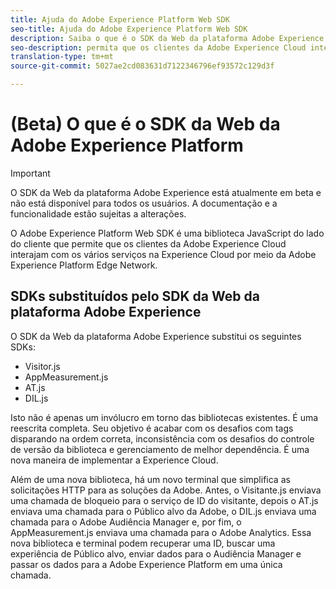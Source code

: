 ```yaml
---
title: Ajuda do Adobe Experience Platform Web SDK
seo-title: Ajuda do Adobe Experience Platform Web SDK
description: Saiba o que é o SDK da Web da plataforma Adobe Experience e como ele pode ser usado.
seo-description: permita que os clientes da Adobe Experience Cloud interajam com os vários serviços na Experience Cloud.
translation-type: tm+mt
source-git-commit: 5027ae2cd083631d7122346796ef93572c129d3f

---
```



# (Beta) O que é o SDK da Web da Adobe Experience Platform

>[!IMPORTANT]
>
>O SDK da Web da plataforma Adobe Experience está atualmente em beta e não está disponível para todos os usuários. A documentação e a funcionalidade estão sujeitas a alterações.

O Adobe Experience Platform Web SDK é uma biblioteca JavaScript do lado do cliente que permite que os clientes da Adobe Experience Cloud interajam com os vários serviços na Experience Cloud por meio da Adobe Experience Platform Edge Network.

## SDKs substituídos pelo SDK da Web da plataforma Adobe Experience

O SDK da Web da plataforma Adobe Experience substitui os seguintes SDKs:

* Visitor.js
* AppMeasurement.js
* AT.js
* DIL.js

Isto não é apenas um invólucro em torno das bibliotecas existentes. É uma reescrita completa. Seu objetivo é acabar com os desafios com tags disparando na ordem correta, inconsistência com os desafios do controle de versão da biblioteca e gerenciamento de melhor dependência. É uma nova maneira de implementar a Experience Cloud.

Além de uma nova biblioteca, há um novo terminal que simplifica as solicitações HTTP para as soluções da Adobe. Antes, o Visitante.js enviava uma chamada de bloqueio para o serviço de ID do visitante, depois o AT.js enviava uma chamada para o Público alvo da Adobe, o DIL.js enviava uma chamada para o Adobe Audiência Manager e, por fim, o AppMeasurement.js enviava uma chamada para o Adobe Analytics. Essa nova biblioteca e terminal podem recuperar uma ID, buscar uma experiência de Público alvo, enviar dados para o Audiência Manager e passar os dados para a Adobe Experience Platform em uma única chamada.